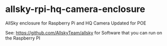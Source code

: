 # allsky-rpi-hq-camera-enclosure
AllSky enclosure for Raspberry Pi and HQ Camera
Updated for POE

See: https://github.com/AllskyTeam/allsky for Software that you can run on the Raspberry PI

